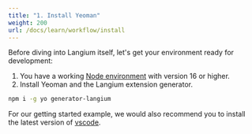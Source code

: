 ```yaml
---
title: "1. Install Yeoman"
weight: 200
url: /docs/learn/workflow/install
---
```


Before diving into Langium itself, let's get your environment ready for development:

1. You have a working [Node environment](https://nodejs.org/en/download/) with version 16 or higher.
2. Install Yeoman and the Langium extension generator.

```bash
npm i -g yo generator-langium
```

For our getting started example, we would also recommend you to install the latest version of [vscode](https://code.visualstudio.com/).
